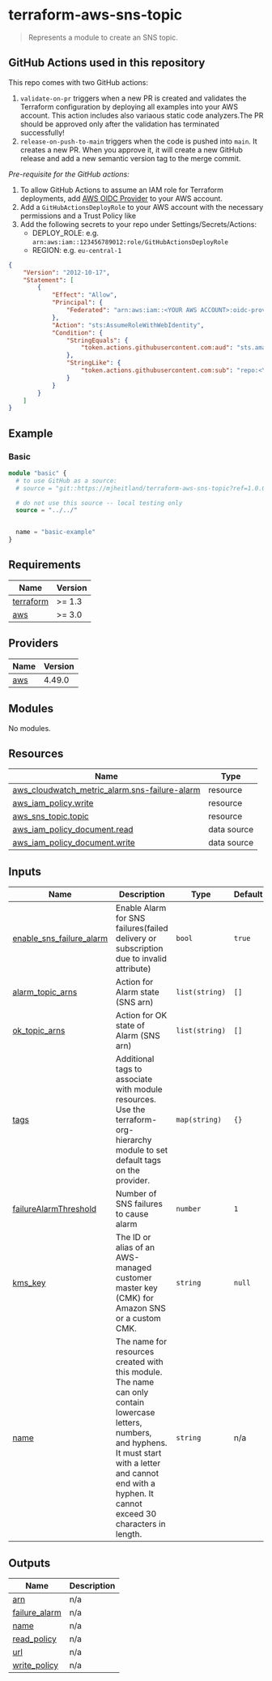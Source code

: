 <!-- markdownlint-disable MD025 -->
# terraform-aws-sns-topic

> Represents a module to create an SNS topic.

## GitHub Actions used in this repository

This repo comes with two GitHub actions:

1. `validate-on-pr` triggers when a new PR is created and validates the Terraform configuration by deploying all examples
   into your AWS account. This action includes also variaous static code analyzers.The PR should be approved only after the validation has terminated successfully!
2. `release-on-push-to-main` triggers when the code is pushed into `main`. It creates a new PR.
   When you approve it, it will create a new GitHub release and add a new semantic version tag to the merge commit.

*Pre-requisite for the GitHub actions:*

1. To allow GitHub Actions to assume an IAM role for Terraform deployments, add [AWS OIDC Provider](https://docs.github.com/en/actions/deployment/security-hardening-your-deployments/configuring-openid-connect-in-amazon-web-services)
to your AWS account.
2. Add a `GitHubActionsDeployRole` to your AWS account with the necessary permissions and a Trust Policy like
3. Add the following secrets to your repo under Settings/Secrets/Actions:
   - DEPLOY_ROLE: e.g. `arn:aws:iam::123456789012:role/GitHubActionsDeployRole`
   - REGION: e.g. `eu-central-1`

```json
{
    "Version": "2012-10-17",
    "Statement": [
        {
            "Effect": "Allow",
            "Principal": {
                "Federated": "arn:aws:iam::<YOUR AWS ACCOUNT>:oidc-provider/token.actions.githubusercontent.com"
            },
            "Action": "sts:AssumeRoleWithWebIdentity",
            "Condition": {
                "StringEquals": {
                    "token.actions.githubusercontent.com:aud": "sts.amazonaws.com"
                },
                "StringLike": {
                    "token.actions.githubusercontent.com:sub": "repo:<YOUR GITHUB USER NAME>/terraform-aws-sns-topic:*"
                }
            }
        }
    ]
}
```

<!-- BEGIN_TF_DOCS -->
## Example

### Basic

```terraform
module "basic" {
  # to use GitHub as a source:
  # source = "git::https://mjheitland/terraform-aws-sns-topic?ref=1.0.0"

  # do not use this source -- local testing only
  source = "../../"


  name = "basic-example"
}
```

<!-- markdownlint-disable MD033 Allow inline html for generated markdown -->

## Requirements

| Name | Version |
|------|---------|
| <a name="requirement_terraform"></a> [terraform](#requirement\_terraform) | >= 1.3 |
| <a name="requirement_aws"></a> [aws](#requirement\_aws) | >= 3.0 |

## Providers

| Name | Version |
|------|---------|
| <a name="provider_aws"></a> [aws](#provider\_aws) | 4.49.0 |

## Modules

No modules.

## Resources

| Name | Type |
|------|------|
| [aws_cloudwatch_metric_alarm.sns-failure-alarm](https://registry.terraform.io/providers/hashicorp/aws/latest/docs/resources/cloudwatch_metric_alarm) | resource |
| [aws_iam_policy.write](https://registry.terraform.io/providers/hashicorp/aws/latest/docs/resources/iam_policy) | resource |
| [aws_sns_topic.topic](https://registry.terraform.io/providers/hashicorp/aws/latest/docs/resources/sns_topic) | resource |
| [aws_iam_policy_document.read](https://registry.terraform.io/providers/hashicorp/aws/latest/docs/data-sources/iam_policy_document) | data source |
| [aws_iam_policy_document.write](https://registry.terraform.io/providers/hashicorp/aws/latest/docs/data-sources/iam_policy_document) | data source |

## Inputs

| Name | Description | Type | Default | Required |
|------|-------------|------|---------|:--------:|
| <a name="input_enable_sns_failure_alarm"></a> [enable\_sns\_failure\_alarm](#input\_enable\_sns\_failure\_alarm) | Enable Alarm for SNS failures(failed delivery or subscription due to invalid attribute) | `bool` | `true` | no |
| <a name="input_alarm_topic_arns"></a> [alarm\_topic\_arns](#input\_alarm\_topic\_arns) | Action for Alarm state (SNS arn) | `list(string)` | `[]` | no |
| <a name="input_ok_topic_arns"></a> [ok\_topic\_arns](#input\_ok\_topic\_arns) | Action for OK state of Alarm (SNS arn) | `list(string)` | `[]` | no |
| <a name="input_tags"></a> [tags](#input\_tags) | Additional tags to associate with module resources. Use the terraform-org-hierarchy module to set default tags on the provider. | `map(string)` | `{}` | no |
| <a name="input_failureAlarmThreshold"></a> [failureAlarmThreshold](#input\_failureAlarmThreshold) | Number of SNS failures to cause alarm | `number` | `1` | no |
| <a name="input_kms_key"></a> [kms\_key](#input\_kms\_key) | The ID or alias of an AWS-managed customer master key (CMK) for Amazon SNS or a custom CMK. | `string` | `null` | no |
| <a name="input_name"></a> [name](#input\_name) | The name for resources created with this module. The name can only contain lowercase<br>letters, numbers, and hyphens. It must start with a letter and cannot end with a<br>hyphen. It cannot exceed 30 characters in length. | `string` | n/a | yes |

## Outputs

| Name | Description |
|------|-------------|
| <a name="output_arn"></a> [arn](#output\_arn) | n/a |
| <a name="output_failure_alarm"></a> [failure\_alarm](#output\_failure\_alarm) | n/a |
| <a name="output_name"></a> [name](#output\_name) | n/a |
| <a name="output_read_policy"></a> [read\_policy](#output\_read\_policy) | n/a |
| <a name="output_url"></a> [url](#output\_url) | n/a |
| <a name="output_write_policy"></a> [write\_policy](#output\_write\_policy) | n/a |
<!-- END_TF_DOCS -->
